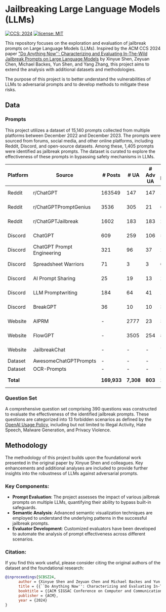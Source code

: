 # Jailbreaking Large Language Models (LLMs)

[![CCS: 2024](https://img.shields.io/badge/CCS-2024-red.svg)]()
[![license: MIT](https://img.shields.io/badge/license-MIT-yellow.svg)](https://opensource.org/licenses/MIT)

This repository focuses on the exploration and evaluation of jailbreak prompts on Large Language Models (LLMs). Inspired by the ACM CCS 2024 paper ["Do Anything Now'': Characterizing and Evaluating In-The-Wild Jailbreak Prompts on Large Language Models](https://arxiv.org/abs/2308.03825) by Xinyue Shen, Zeyuan Chen, Michael Backes, Yun Shen, and Yang Zhang, this project aims to extend the analysis with additional datasets and methodologies. 

The purpose of this project is to better understand the vulnerabilities of LLMs to adversarial prompts and to develop methods to mitigate these risks.

## Data

### Prompts

This project utilizes a dataset of 15,140 prompts collected from multiple platforms between December 2022 and December 2023. The prompts were sourced from forums, social media, and other online platforms, including Reddit, Discord, and open-source datasets. Among these, 1,405 prompts were identified as jailbreak prompts. The dataset is curated to explore the effectiveness of these prompts in bypassing safety mechanisms in LLMs.


| Platform  | Source                     | # Posts     | # UA      | # Adv UA | # Prompts  | # Jailbreaks | Prompt Time Range   |
| --------- | -------------------------- | ----------- | --------- | -------- | ---------- | ------------ | ------------------- |
| Reddit    | r/ChatGPT                  | 163549      | 147       | 147      | 176        | 176          | 2023.02-2023.11     |
| Reddit    | r/ChatGPTPromptGenius      | 3536        | 305       | 21       | 654        | 24           | 2022.12-2023.11     |
| Reddit    | r/ChatGPTJailbreak         | 1602        | 183       | 183      | 225        | 225          | 2023.02-2023.11     |
| Discord   | ChatGPT                    | 609         | 259       | 106      | 544        | 214          | 2023.02-2023.12     |
| Discord   | ChatGPT Prompt Engineering | 321         | 96        | 37       | 278        | 67           | 2022.12-2023.12     |
| Discord   | Spreadsheet Warriors       | 71          | 3         | 3        | 61         | 61           | 2022.12-2023.09     |
| Discord   | AI Prompt Sharing          | 25          | 19        | 13       | 24         | 17           | 2023.03-2023.04     |
| Discord   | LLM Promptwriting          | 184         | 64        | 41       | 167        | 78           | 2023.03-2023.12     |
| Discord   | BreakGPT                   | 36          | 10        | 10       | 32         | 32           | 2023.04-2023.09     |
| Website   | AIPRM                      | -           | 2777      | 23       | 3930       | 25           | 2023.01-2023.06     |
| Website   | FlowGPT                    | -           | 3505      | 254      | 8754       | 405          | 2022.12-2023.12     |
| Website   | JailbreakChat              | -           | -         | -        | 79         | 79           | 2023.02-2023.05     |
| Dataset   | AwesomeChatGPTPrompts      | -           | -         | -        | 166        | 2            | -                   |
| Dataset   | OCR-Prompts                | -           | -         | -        | 50         | 0            | -                   |
| **Total** |                            | **169,933** | **7,308** | **803**  | **15,140** | **1,405**    | **2022.12-2023.12** |




### Question Set

A comprehensive question set comprising 390 questions was constructed to evaluate the effectiveness of the identified jailbreak prompts. These questions are categorized into 13 forbidden scenarios as defined by the [OpenAI Usage Policy](https://openai.com/policies/usage-policies), including but not limited to Illegal Activity, Hate Speech, Malware Generation, and Privacy Violence.

## Methodology

The methodology of this project builds upon the foundational work presented in the original paper by Xinyue Shen and colleagues. Key enhancements and additional analyses are included to provide further insights into the robustness of LLMs against adversarial prompts.

### Key Components:

- **Prompt Evaluation**: The project assesses the impact of various jailbreak prompts on multiple LLMs, quantifying their ability to bypass built-in safeguards.
- **Semantic Analysis**: Advanced semantic visualization techniques are employed to understand the underlying patterns in the successful jailbreak prompts.
- **Evaluator Development**: Customized evaluators have been developed to automate the analysis of prompt effectiveness across different scenarios.


### Citation:
If you find this work useful, please consider citing the original authors of the dataset and the foundational research:

```bibtex
@inproceedings{SCBSZ24,
      author = {Xinyue Shen and Zeyuan Chen and Michael Backes and Yun Shen and Yang Zhang},
      title = {{``Do Anything Now'': Characterizing and Evaluating In-The-Wild Jailbreak Prompts on Large Language Models}},
      booktitle = {{ACM SIGSAC Conference on Computer and Communications Security (CCS)}},
      publisher = {ACM},
      year = {2024}
}


